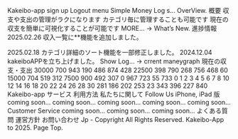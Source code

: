 Kakeibo-app
sign up
Logout
menu
 Simple Money Log s...
OverView.
概要
収支や支出の管理がラクになります
カテゴリ毎に管理することも可能です
現在の収支を簡単に可視化することが可能です
MORE...
→
What’s New.
進捗情報
2025.02.26
収入一覧に**機能を追加しました。

2025.02.18
カテゴリ詳細のソート機能を一部修正しました。
2024.12.04
kakeiboAPPを立ち上げました。
Show Log...
→
crrent maneygraph
現在の収支・支出
30000
700
943
190
486
874
428
22500
398
790
268
756
468
60
15000
704
519
312
7500
900
492
307
0
967
723
55
733
0
1
2
3
4
5
6
7
8
10
12
14
16
18
20
22
24
26
28
30
281
186
202
253
23
343
396
227
840
Kakeibo-app
サービス
利用方法
私たちに関して
Follow Us
iPhone, iPad 版
coming soon...
coming soon...
coming soon...
coming soon...
coming soon...
Customer Service
coming soon...
coming soon...
coming soon...
よくある質問
運営方針
お問い合わせ
Jp - Copyright All Rights Reserved. Kakeibo-App to 2025.
Page Top.